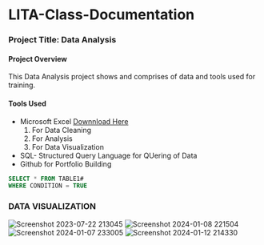  # LITA-Class-Documentation

### Project Title: Data Analysis 

#### Project Overview
This Data Analysis project shows and comprises of data and tools used for training.

#### Tools Used
- Microsoft Excel [Downnload Here](https://eu.docworkspace.com/d/sIF7J9oDTAeepzLgG)
     1. For Data Cleaning 
     2. For Analysis
     3. For Data Visualization
- SQL- Structured Query Language for QUering of Data
- Github for Portfolio Building

```SQL
SELECT * FROM TABLE1#
WHERE CONDITION = TRUE
```
### DATA VISUALIZATION
![Screenshot 2023-07-22 213045](https://github.com/user-attachments/assets/3c081312-6ac0-4b43-aa70-2093f1a61496)
![Screenshot 2024-01-08 221504](https://github.com/user-attachments/assets/f0bab489-b902-4cec-8026-9d25968830d7)
![Screenshot 2024-01-07 233005](https://github.com/user-attachments/assets/1884ed5e-1397-426b-bafb-1e61326b34a8)
![Screenshot 2024-01-12 214330](https://github.com/user-attachments/assets/202e4e25-8217-40d1-b06a-7e898f381be0)
